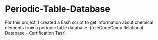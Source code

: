 # Periodic-Table-Database

For this project, I created a Bash script to get information about chemical elements from a periodic table database. 
(freeCodeCamp Relational Database - Certification Task)
